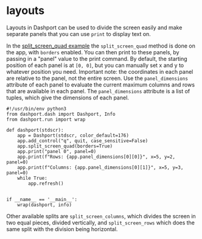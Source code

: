 # layouts

Layouts in Dashport can be used to divide the screen easily and make separate panels that you can use `print` to display
text on.

In the [split_screen_quad example](examples/split_screen_quad.py) the `split_screen_quad` method is done on the app, with `borders` enabled. You can then print to these panels, by passing in a "panel" value to the print command. By default, the starting position of each panel is at `[0, 0]`, but you can manually set x and y to whatever position you need. Important note: the coordinates in each panel are relative to the panel, not the entire screen. Use the `panel_dimensions` attribute of each panel to evaluate the current maximum columns and rows that are available in each panel. The `panel_dimensions` attribute is a list of tuples, which give the dimensions of each panel.

```
#!/usr/bin/env python3
from dashport.dash import Dashport, Info
from dashport.run import wrap

def dashport(stdscr):
    app = Dashport(stdscr, color_default=176)
    app.add_control("q", quit, case_sensitive=False)
    app.split_screen_quad(borders=True)
    app.print("panel 0", panel=0)
    app.print(f"Rows: {app.panel_dimensions[0][0]}", x=5, y=2, panel=0)
    app.print(f"Columns: {app.panel_dimensions[0][1]}", x=5, y=3, panel=0)
    while True:
        app.refresh()


if __name__ == '__main__':
    wrap(dashport, info)
```

Other available splits are `split_screen_columns`, which divides the screen in two equal pieces, divided vertically, and `split_screen_rows` which does the same split with the division being horizontal.
